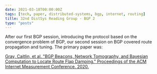 ```yaml
---
date: 2021-03-18T00:00:00Z
tags: [tech, paper, distributed-systems, bgp, internet, routing]
title: 32nd DistSys Reading Group - BGP 2
type: "posts"
---
```


After our first BGP session, introducing the protocol based on the convergence
problem of BGP, our second session on BGP covered route propagation and tuning.
The primary paper was:

[Gray, Caitlin, et al. "BGP Beacons, Network Tomography, and Bayesian
Computation to Locate Route Flap Damping." Proceedings of the ACM Internet
Measurement Conference.
2020.](https://ilab-pub.imp.fu-berlin.de/papers/gmbpr-bbntb-20.pdf)

